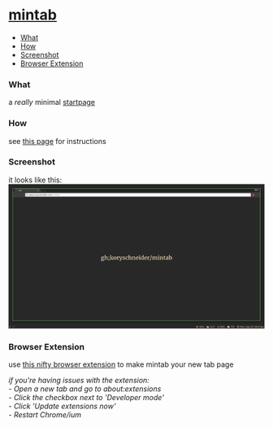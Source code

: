 # [mintab][mintab]

 - [What](#what)
 - [How](#how)
 - [Screenshot](#screenshot)
 - [Browser Extension](#browser-extension)

### What
a _really_ minimal [startpage][mintab]

### How
see [this page](doc/commands.md) for instructions

### Screenshot
it looks like this:
![screenshot](img/screen.jpg)


### Browser Extension
use [this nifty browser extension][chrome ext] to make mintab your new tab page

*if you're having issues with the extension:*  
 *- Open a new tab and go to about:extensions*  
 *- Click the checkbox next to 'Developer mode'*  
 *- Click 'Update extensions now'*  
 *- Restart Chrome/ium*  

[mintab]: https://koryschneider.github.io/mintab
[chrome ext]: https://chrome.google.com/webstore/detail/mintab/ggkhmapnplaljplbhkbdjkbjadbhadap
